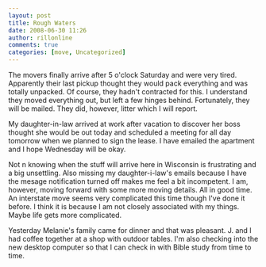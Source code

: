 ```yaml
---
layout: post
title: Rough Waters
date: 2008-06-30 11:26
author: rillonline
comments: true
categories: [move, Uncategorized]
---
```

The movers finally arrive after 5 o'clock Saturday and were very&nbsp;tired. Apparently their last pickup thought they would pack everything&nbsp;and was totally unpacked. Of course, they hadn't contracted for this. I understand they moved everything out, but left a few hinges behind. Fortunately, they will be mailed. They did, however, litter which I will report.

My daughter-in-law arrived at work after vacation to discover her boss thought she would be out today and scheduled a meeting for all day tomorrow when we planned to sign the lease. I have emailed the apartment and I hope Wednesday will be okay.

Not n knowing when the stuff will arrive here in Wisconsin is frustrating and a big unsettling. Also missing my daughter-i-law's emails because I have the mesage notification turned off makes me feel a bit incompetent. I am, however, moving forward with some more moving details. All in good time. An interstate move seems very complicated this time though I've done it before. I think it is because I am not closely associated with my things. Maybe life gets more complicated.

Yesterday Melanie's family came for dinner and that was pleasant. J. and I had coffee together at a shop with outdoor tables. I'm also checking into the new desktop computer so that I can check in with Bible study from time to time. &nbsp;&nbsp;&nbsp;
